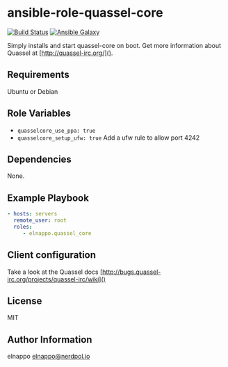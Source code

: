 # ansible-role-quassel-core

[![Build Status](https://travis-ci.org/elnappo/ansible-role-quassel-core.svg)](https://travis-ci.org/elnappo/ansible-role-quassel-core) [![Ansible Galaxy](https://img.shields.io/badge/galaxy-elnappo.quassel--core-blue.svg?style=flat)](https://galaxy.ansible.com/elnappo/quassel-core/)

Simply installs and start quassel-core on boot. Get more information about Quassel at [http://quassel-irc.org/]().

## Requirements

Ubuntu or Debian

## Role Variables

* `quasselcore_use_ppa: true`
* `quasselcore_setup_ufw: true` Add a ufw rule to allow port 4242

## Dependencies

None.

## Example Playbook

```yaml
- hosts: servers
  remote_user: root
  roles:
     - elnappo.quassel_core
```

## Client configuration

Take a look at the Quassel docs [http://bugs.quassel-irc.org/projects/quassel-irc/wiki]()

## License

MIT

## Author Information

elnappo <elnappo@nerdpol.io>
